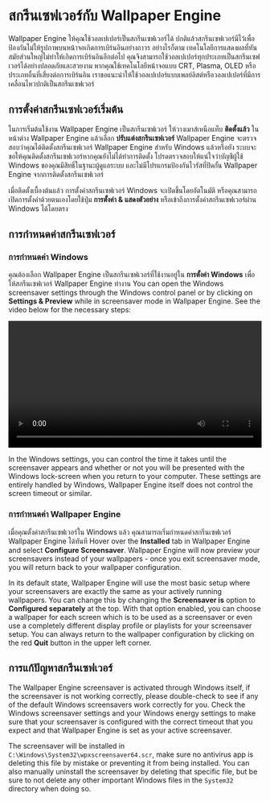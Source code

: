 # สกรีนเซฟเวอร์กับ Wallpaper Engine

Wallpaper Engine ให้คุณใช้วอลเปเปอร์เป็นสกรีนเซฟเวอร์ได้ ปกติแล้วสกรีนเซฟเวอร์มีไว้เพื่อป้องกันไม่ให้รูปภาพบนหน้าจอเกิดการเบิร์นอินอย่างถาวร อย่างไรก็ตาม เทคโนโลยีการแสดงผลที่ทันสมัยส่วนใหญ่ไม่ทำให้เกิดการเบิร์นอินอีกต่อไป คุณจึงสามารถใช้วอลเปเปอร์ทุกประเภทเป็นสกรีนเซฟเวอร์ได้อย่างปลอดภัยและสวยงาม หากคุณใช้เทคโนโลยีหน้าจอแบบ CRT, Plasma, OLED หรือประเภทอื่นที่เสี่ยงต่อการเบิร์นอิน เราขอแนะนำให้ใช้วอลเปเปอร์แบบเพลย์ลิสต์หรือวอลเปเปอร์ที่มีการเคลื่อนไหวปกติเป็นสกรีนเซฟเวอร์

## การตั้งค่าสกรีนเซฟเวอร์เริ่มต้น

ในการเริ่มต้นใช้งาน Wallpaper Engine เป็นสกรีนเซฟเวอร์ ให้วางเมาส์เหนือแท็บ **ติดตั้งแล้ว** ในหน้าต่าง Wallpaper Engine แล้วเลือก **ปรับแต่งสกรีนเซฟเวอร์** Wallpaper Engine จะตรวจสอบว่าคุณได้ติดตั้งสกรีนเซฟเวอร์ Wallpaper Engine สำหรับ Windows แล้วหรือยัง ระบบจะขอให้คุณติดตั้งสกรีนเซฟเวอร์หากคุณยังไม่ได้ทำการติดตั้ง โปรดตรวจสอบให้แน่ใจว่าบัญชีผู้ใช้ Windows ของคุณมีสิทธิ์ในฐานะผู้ดูแลระบบ และไม่มีโปรแกรมป้องกันไวรัสที่ปิดกั้น Wallpaper Engine จากการติดตั้งสกรีนเซฟเวอร์

เมื่อติดตั้งเบื้องต้นแล้ว การตั้งค่าสกรีนเซฟเวอร์ Windows จะเปิดขึ้นโดยอัตโนมัติ หรือคุณสามารถเปิดการตั้งค่าด้วยตนเองโดยใช้ปุ่ม **การตั้งค่า & แสดงตัวอย่าง** หรือเข้าถึงการตั้งค่าสกรีนเซฟเวอร์ผ่าน Windows ได้โดยตรง

## การกำหนดค่าสกรีนเซฟเวอร์

### การกำหนดค่า Windows

คุณต้องเลือก Wallpaper Engine เป็นสกรีนเซฟเวอร์ที่ใช้งานอยู่ใน **การตั้งค่า Windows** เพื่อให้สกรีนเซฟเวอร์ Wallpaper Engine ทำงาน You can open the Windows screensaver settings through the Windows control panel or by clicking on **Settings & Preview** while in screensaver mode in Wallpaper Engine. See the video below for the necessary steps:

<video width="100%" controls autoplay loop>
  <source src="/videos/screensaver_setup.mp4" type="video/mp4">
  Your browser does not support the video tag.
</video>

In the Windows settings, you can control the time it takes until the screensaver appears and whether or not you will be presented with the Windows lock-screen when you return to your computer. These settings are entirely handled by Windows, Wallpaper Engine itself does not control the screen timeout or similar.

### การกำหนดค่า Wallpaper Engine

เมื่อคุณตั้งค่าสกรีนเซฟเวอร์ใน Windows แล้ว คุณสามารถเริ่มกำหนดค่าสกรีนเซฟเวอร์ Wallpaper Engine ได้ทันที Hover over the **Installed** tab in Wallpaper Engine and select **Configure Screensaver**. Wallpaper Engine will now preview your screensavers instead of your wallpapers - once you exit screensaver mode, you will return back to your wallpaper configuration.

In its default state, Wallpaper Engine will use the most basic setup where your screensavers are exactly the same as your actively running wallpapers. You can change this by changing the **Screensaver is** option to **Configured separately** at the top. With that option enabled, you can choose a wallpaper for each screen which is to be used as a screensaver or even use a completely different display profile or playlists for your screensaver setup. You can always return to the wallpaper configuration by clicking on the red **Quit** button in the upper left corner.

## การแก้ปัญหาสกรีนเซฟเวอร์

The Wallpaper Engine screensaver is activated through Windows itself, if the screensaver is not working correctly, please double-check to see if any of the default Windows screensavers work correctly for you. Check the Windows screensaver settings and your Windows energy settings to make sure that your screensaver is configured with the correct timeout that you expect and that Wallpaper Engine is set as your active screensaver.

The screensaver will be installed in `C:\Windows\System32\wpxscreensaver64.scr`, make sure no antivirus app is deleting this file by mistake or preventing it from being installed. You can also manually uninstall the screensaver by deleting that specific file, but be sure to not delete any other important Windows files in the `System32` directory when doing so.